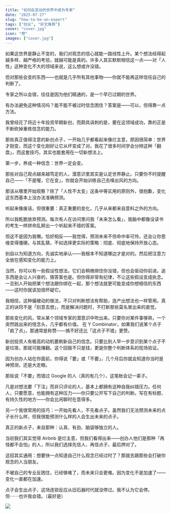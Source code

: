 ```yaml
---
title: "如何在变动的世界中成为专家"
date: "2025-07-27"
slug: "how-to-be-an-expert"
tags: ["创业", "好文推荐"]
cover: "cover.jpg"
icon: "😎"
images: ["cover.jpg"]
---
```

如果这世界是静止不变的，我们对观念的信心就能一路线性上升。某个想法经得起越多样、越严格的考验，就越可能是真的。许多人其实默默相信这一点——对「人性」这种变化不大的领域来说，这么想或许没错。



但对那些会变的东西——也就是几乎所有其他事物——你就不能再这样信任自己的判断了。



专家之所以会错，往往是因为他们精通的，是一个早已过期的世界。



有办法避免这种情况吗？能不能不被过时信念困住？答案是——可以，但得靠一点方法。



我曾经花了将近十年投资早期新创，而颇具讽刺的是，要在这领域成功，靠的正是不断砍掉重练信念的能力。



那些真正值得注意的新创点子，一开始几乎都看起来像烂主意，原因很简单：世界才刚变，而这个变化刚好让它从坏变成了对。我花了很多时间学会分辨这种「翻盘」，而这套技巧，其实也能套用在一切新想法上。



第一步，养成一种信念：世界一定会变。



那些对自己观点越来越笃定的人，潜意识里其实是认定世界静止。只要你不时提醒自己——「不是喔，它在变」，你就会开始训练自己去嗅出风的方向。



那该从哪里开始观察？除了「人性不太变」这条中等实用的原则外，很抱歉，变化这东西基本上没办法准确预测。



听起来像废话，但很重要：真正重要的变化，几乎从来都来自意料之外的方向。



所以我乾脆放弃预测。每次有人在访问里问我「未来怎么看」，我脑中都像没读书的考生一样拼命乱掰出一个听起来不错的答案。



但这不是因为我懒。恰好相反——我觉得，预测未来不但命中率可怜，还会让你思维变得僵硬。与其乱猜，不如选择更实际的策略：彻底、彻底地保持开放心态。



别自以为知道方向，先诚实地承认——我根本不知道哪边才是对的。然后把注意力全放在感知变化的能力上。



当然，你可以有一些假设性想法。它们会稍微绑住你没错，但也会驱动你前进。追东西是会让人兴奋的，猜答案也是。但你得非常有纪律，不让这些假设变成执念。
一旦别人开始把某个想法跟你绑在一起，那个想法就更可能变成你想相信的东西——这时你就该加倍怀疑它。



我相信，这种偏被动的做法，不只对判断想法有帮助，连产出想法也一样管用。真正的诀窍不是「刻意去想」，而是解决问题时，不打断那些莫名冒出来的直觉。



那些变化的风，常从某个领域专家的潜意识中吹出来。只要你对某件事够熟，一个突然跳出来的怪念头，几乎都有价值。
在 Y Combinator，如果我们说某个点子「疯了点」，那通常是称赞——搞不好还比「这点子不错」更赞。



新创投资人有极高的动机要刷新自己的信念。只要比别人早一步意识到某个点子不是垃圾，那就可能赚翻。这个回报不只是钱，更是你整个判断体系的现场验证。



因为创办人站在你面前，你得说「要」或「不要」，几个月后你就会知道你当时是神预测，还是大走眼。



那些说「不要」而错过 Google 的人（真的有几个），这笔帐会记一辈子。



凡是对想法要「下注」而非只评论的人，基本上都拥有这种自我纠错压力。任何人，只要愿意，也能拥有这种压力——你只要公开写下自己的判断。写在有标题、有持久性的地方——你会比闲聊时在意得多。



另一个我很常用的技巧：一开始先看人，不先看点子。虽然我们无法预测未来的点子长什么样，但我很能预测什么样的人会生出未来的点子。



真正的新点子，来自那种：认真、有劲、脑袋够独立的人。



当初我们其实觉得 Airbnb 是烂主意，但我们看得出来——创办人他们是那种「再怪都不会怕」的人，所以我们选择先信人、再信点子，最后押对了。



这招其实通用：想要快一点知道自己什么观念已经过时了？那就去跟那些会打破你观念的人当朋友。



不被自己的专业反困住，已经够难了，而未来只会更难。因为变化不是加速了——变化一直都在加速。



点子会生出点子，这场连锁反应从旧石器时代就没停过。我不认为它会停。
但⋯⋯也许我会错。（最好是）




![](https://prod-files-secure.s3.us-west-2.amazonaws.com/112d0858-5090-4d34-a606-b75eb8d65fd2/46476355-9cf3-4e99-9b7a-3531bc426380/1000202064.png?X-Amz-Algorithm=AWS4-HMAC-SHA256&X-Amz-Content-Sha256=UNSIGNED-PAYLOAD&X-Amz-Credential=ASIAZI2LB466WK4QQWJN%2F20251002%2Fus-west-2%2Fs3%2Faws4_request&X-Amz-Date=20251002T022014Z&X-Amz-Expires=3600&X-Amz-Security-Token=IQoJb3JpZ2luX2VjEIr%2F%2F%2F%2F%2F%2F%2F%2F%2F%2FwEaCXVzLXdlc3QtMiJGMEQCIAXE5sLLpOEkT6kntDHnYVZwIFOkSYUooevMgQI3aF%2FoAiB%2F%2FqEk8%2FDMP6A%2FJB0iP1Cpx8fUfjUdHU6NE4WirwlE9Sr%2FAwgjEAAaDDYzNzQyMzE4MzgwNSIM4%2FhpKQXW3YT6LRlcKtwD0sZ90zZ3bATy9A52dliUWP%2FtWVhDY4K%2FP2brB%2BOgxY5FdBjv2ZH7SgR%2Bnber7LKVB90R1WH%2FS%2FZeLaAsz4e8nFkPWZ3pYIcCBFtJRvCjhMMtRH2%2BdvMhp7bx6WW4rV7S9N0hiVXmUvTIPtC0JRqCYuaETedUexS%2Fy%2FXn%2B%2FNtNQ1l%2BeH05zjjYTfBx2dO4IH0Cgij6y35bmCQGHLKiNrhAAXGVt68J%2BAoTTkxcQx8%2F6kC%2BdA8uom1TpFUZKTDY%2FJcEdLnk6BQswUHaiRur%2F5OGEbbFhTEZd8dZ92jkF6FC7WtG%2F1ObnpjSa%2FAYCBZIbauDZ8LEuO8c3GN4YWHNziTJMlKEVugMl9fAzDOytsk8EenKlFSo81uUMS1blZUbq8rshbaimASRiChYVOYVte%2B12Zv5tLqQnxRW7Z4WFmuaJ8TKiQSLnC4MMiEmH6LDwonBvFRrN8T1atzpgUw%2B4tUUKUrjixntkz4XIkSHbr%2Bvwnqroo3SCNFT4rl08%2BoDMRXmSHgc6mKGsvudlpeWQmsTG4YJyeoqfsp4GGoM96BBZ4rDSg9HztPpHfFGB9CFsNZ6fCKwv4VgSZGxFThsofin0p92pc34dD1T%2BFvXNp1s9k3wUoNK0r0aVjL8e8ws7%2F3xgY6pgE3TI5oAiUVmFVMi%2BlZmiRvflPyu54awd7T5ujC6SLRHwQGp1QWGaBmSm7TLo98LVAdRo4pLzXsg%2FnhWNnY33VzOxvlz6WI1i8mAdaginQmeYCFom2yshYg2QYofs8oOu%2F5Sphz0pzwHeHy7fGOcNnEO8szxXWz5FtA52rDU826gy4L17GSPKdqmEoY%2FbmEG5AHSIipotBulLRikgMeS8uLOeIdDuwV&X-Amz-Signature=8a73482e0f6e6a5797540e5af68ffcae7a07e99b03abc28a5d2567162dea2c51&X-Amz-SignedHeaders=host&x-amz-checksum-mode=ENABLED&x-id=GetObject)

